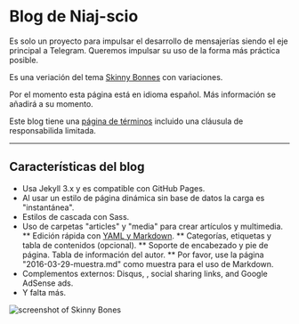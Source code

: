 # Blog de Niaj-scio

Es solo un proyecto para impulsar el desarrollo de mensajerías siendo el eje principal a Telegram. Queremos impulsar su uso de la forma más práctica posible.

Es una veriación del tema [Skinny Bonnes](https://github.com/Niaj-scio/skinny-bones-jekyll) con variaciones.

Por el momento esta página está en idioma español. Más información se añadirá a su momento.

Este blog tiene una [página de términos](http://niaj-scio.github.io/terms/) incluido una cláusula de responsabilida limitada.

---

## Características del blog

* Usa Jekyll 3.x y es compatible con GitHub Pages.
* Al usar un estilo de página dinámica sin base de datos la carga es "instantánea".
* Estilos de cascada con Sass.
* Uso de carpetas "articles" y "media" para crear artículos y multimedia.
** Edición rápida con [YAML y Markdown](http://push.cwcon.org/learn/yaml-and-markdown.html).
** Categorías, etiquetas y tabla de contenidos (opcional).
** Soporte de encabezado y pie de página. Tabla de información del autor.
** Por favor, use la página "2016-03-29-muestra.md" como muestra para el uso de Markdown.
* Complementos externos: Disqus, , social sharing links, and Google AdSense ads.
* Y falta más.

![screenshot of Skinny Bones](http://mmistakes.github.io/skinny-bones-jekyll/images/skinny-bones-theme-feature.jpg)